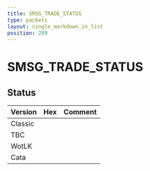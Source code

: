 ```yaml
---
title: SMSG_TRADE_STATUS
type: packets
layout: single_markdown_in_list
position: 289
---
```


# SMSG_TRADE_STATUS

## Status

Version | Hex | Comment
---------- | ---------- | ---------- 
Classic |  |  
TBC |  |  
WotLK |  |  
Cata |  |  
